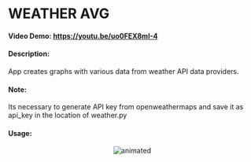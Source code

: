 # WEATHER AVG
#### Video Demo:  <https://youtu.be/uo0FEX8mI-4>
#### Description:
App creates graphs with various data from weather API data providers.
#### Note:
Its necessary to generate API key from openweathermaps and save it as api_key in the location of weather.py
#### Usage:
<p align="center">
  <img src="https://github.com/serstuk93/weatherAVG/blob/bd6857470f7397bbea12f96f740b9dfaedacc05b/avgweather.gif" alt="animated" />
</p>
